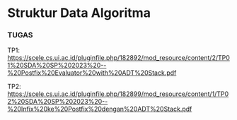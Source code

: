 # Struktur Data Algoritma

### TUGAS

TP1: https://scele.cs.ui.ac.id/pluginfile.php/182892/mod_resource/content/2/TP01%20SDA%20SP%202023%20--%20Postfix%20Evaluator%20with%20ADT%20Stack.pdf 

TP2: https://scele.cs.ui.ac.id/pluginfile.php/182899/mod_resource/content/1/TP02%20SDA%20SP%202023%20--%20Infix%20ke%20Postfix%20dengan%20ADT%20Stack.pdf 